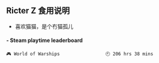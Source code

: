 ## Ricter Z 食用说明
- 喜欢猫猫，是个冇猫孤儿

<!-- steam-box start -->
#### - Steam playtime leaderboard
```text
🎮 World of Warships                 🕘 206 hrs 38 mins
```
<!-- Powered by https://github.com/YouEclipse/steam-box . -->
<!-- steam-box end -->
